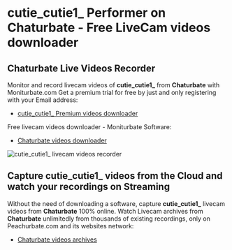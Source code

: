 # cutie_cutie1_ Performer on Chaturbate - Free LiveCam videos downloader

## Chaturbate Live Videos Recorder

Monitor and record livecam videos of **cutie_cutie1_** from **Chaturbate** with Moniturbate.com
Get a premium trial for free by just and only registering with your Email address:
* [cutie_cutie1_ Premium videos downloader](https://moniturbate.com/request-demo-licence-key.html)

Free livecam videos downloader - Moniturbate Software:
* [Chaturbate videos downloader](https://moniturbate.com/moniturbate-download-software.html)

![cutie_cutie1_ livecam videos recorder](https://peachurnet.com/templates/moniturbate-software.png)


## Capture cutie_cutie1_ videos from the Cloud and watch your recordings on Streaming

Without the need of downloading a software, capture **cutie_cutie1_** livecam videos from **Chaturbate** 100% online.
Watch Livecam archives from **Chaturbate** unlimitedly from thousands of existing recordings, only on Peachurbate.com and its websites network:
* [Chaturbate videos archives](https://peachurnet.com/)